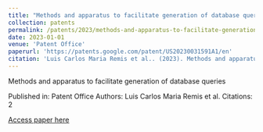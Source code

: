 ```yaml
---
title: "Methods and apparatus to facilitate generation of database queries"
collection: patents
permalink: /patents/2023/methods-and-apparatus-to-facilitate-generation-of
date: 2023-01-01
venue: 'Patent Office'
paperurl: 'https://patents.google.com/patent/US20230031591A1/en'
citation: 'Luis Carlos Maria Remis et al.. (2023). Methods and apparatus to facilitate generation of database queries. Patent Office.'
---
```


Methods and apparatus to facilitate generation of database queries

Published in: Patent Office
Authors: Luis Carlos Maria Remis et al.
Citations: 2

[Access paper here](https://patents.google.com/patent/US20230031591A1/en)
